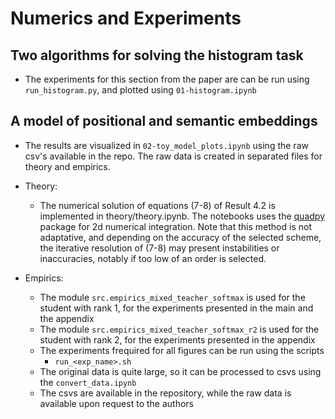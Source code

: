 # Numerics and Experiments

## Two algorithms for solving the histogram task

- The experiments for this section from the paper are can be run using `run_histogram.py`, and plotted using `01-histogram.ipynb`


## A model of positional and semantic embeddings

- The results are visualized in `02-toy_model_plots.ipynb` using the raw csv's available in the repo. The raw data is created in separated files for theory and empirics.
- Theory:
    - The numerical solution of equations (7-8) of Result 4.2 is implemented in theory/theory.ipynb. The notebooks uses the [quadpy](https://pypi.org/project/quadpy/) package for 2d numerical integration. Note that this method is not adaptative, and depending on the accuracy of the selected scheme, the iterative resolution of (7-8) may present instabilities or inaccuracies, notably if too low of an order is selected.

- Empirics: 
    - The module `src.empirics_mixed_teacher_softmax` is used for the student with rank 1, for the experiments presented in the main and the appendix
    - The module `src.empirics_mixed_teacher_softmax_r2` is used for the student with rank 2, for the experiments presented in the appendix
    - The experiments frequired for all figures can be run using the scripts
        - `run_<exp_name>.sh`
    - The original data is quite large, so it can be processed to csvs using the `convert_data.ipynb`
    - The csvs are available in the repository, while the raw data is available upon request to the authors

